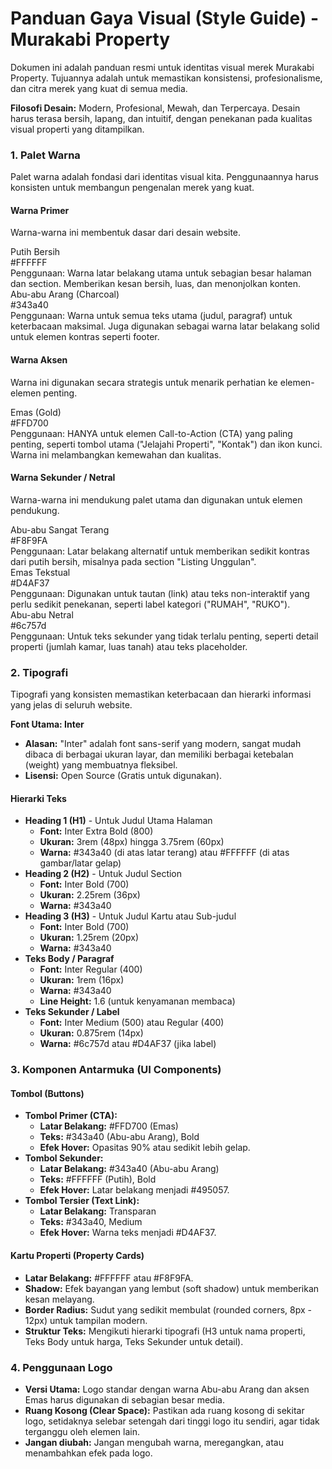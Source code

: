 # **Panduan Gaya Visual (Style Guide) \- Murakabi Property**

Dokumen ini adalah panduan resmi untuk identitas visual merek Murakabi Property. Tujuannya adalah untuk memastikan konsistensi, profesionalisme, dan citra merek yang kuat di semua media.

**Filosofi Desain:** Modern, Profesional, Mewah, dan Terpercaya. Desain harus terasa bersih, lapang, dan intuitif, dengan penekanan pada kualitas visual properti yang ditampilkan.

### **1\. Palet Warna**

Palet warna adalah fondasi dari identitas visual kita. Penggunaannya harus konsisten untuk membangun pengenalan merek yang kuat.

#### Warna Primer

Warna-warna ini membentuk dasar dari desain website.

Putih Bersih  
\#FFFFFF  
Penggunaan: Warna latar belakang utama untuk sebagian besar halaman dan section. Memberikan kesan bersih, luas, dan menonjolkan konten.  
Abu-abu Arang (Charcoal)  
\#343a40  
Penggunaan: Warna untuk semua teks utama (judul, paragraf) untuk keterbacaan maksimal. Juga digunakan sebagai warna latar belakang solid untuk elemen kontras seperti footer.

#### Warna Aksen

Warna ini digunakan secara strategis untuk menarik perhatian ke elemen-elemen penting.

Emas (Gold)  
\#FFD700  
Penggunaan: HANYA untuk elemen Call-to-Action (CTA) yang paling penting, seperti tombol utama ("Jelajahi Properti", "Kontak") dan ikon kunci. Warna ini melambangkan kemewahan dan kualitas.

#### Warna Sekunder / Netral

Warna-warna ini mendukung palet utama dan digunakan untuk elemen pendukung.

Abu-abu Sangat Terang  
\#F8F9FA  
Penggunaan: Latar belakang alternatif untuk memberikan sedikit kontras dari putih bersih, misalnya pada section "Listing Unggulan".  
Emas Tekstual  
\#D4AF37  
Penggunaan: Digunakan untuk tautan (link) atau teks non-interaktif yang perlu sedikit penekanan, seperti label kategori ("RUMAH", "RUKO").  
Abu-abu Netral  
\#6c757d  
Penggunaan: Untuk teks sekunder yang tidak terlalu penting, seperti detail properti (jumlah kamar, luas tanah) atau teks placeholder.

### **2\. Tipografi**

Tipografi yang konsisten memastikan keterbacaan dan hierarki informasi yang jelas di seluruh website.

**Font Utama: Inter**

* **Alasan:** "Inter" adalah font sans-serif yang modern, sangat mudah dibaca di berbagai ukuran layar, dan memiliki berbagai ketebalan (weight) yang membuatnya fleksibel.  
* **Lisensi:** Open Source (Gratis untuk digunakan).

#### Hierarki Teks

* **Heading 1 (H1)** \- Untuk Judul Utama Halaman  
  * **Font:** Inter Extra Bold (800)  
  * **Ukuran:** 3rem (48px) hingga 3.75rem (60px)  
  * **Warna:** \#343a40 (di atas latar terang) atau \#FFFFFF (di atas gambar/latar gelap)  
* **Heading 2 (H2)** \- Untuk Judul Section  
  * **Font:** Inter Bold (700)  
  * **Ukuran:** 2.25rem (36px)  
  * **Warna:** \#343a40  
* **Heading 3 (H3)** \- Untuk Judul Kartu atau Sub-judul  
  * **Font:** Inter Bold (700)  
  * **Ukuran:** 1.25rem (20px)  
  * **Warna:** \#343a40  
* **Teks Body / Paragraf**  
  * **Font:** Inter Regular (400)  
  * **Ukuran:** 1rem (16px)  
  * **Warna:** \#343a40  
  * **Line Height:** 1.6 (untuk kenyamanan membaca)  
* **Teks Sekunder / Label**  
  * **Font:** Inter Medium (500) atau Regular (400)  
  * **Ukuran:** 0.875rem (14px)  
  * **Warna:** \#6c757d atau \#D4AF37 (jika label)

### **3\. Komponen Antarmuka (UI Components)**

#### Tombol (Buttons)

* **Tombol Primer (CTA):**  
  * **Latar Belakang:** \#FFD700 (Emas)  
  * **Teks:** \#343a40 (Abu-abu Arang), Bold  
  * **Efek Hover:** Opasitas 90% atau sedikit lebih gelap.  
* **Tombol Sekunder:**  
  * **Latar Belakang:** \#343a40 (Abu-abu Arang)  
  * **Teks:** \#FFFFFF (Putih), Bold  
  * **Efek Hover:** Latar belakang menjadi \#495057.  
* **Tombol Tersier (Text Link):**  
  * **Latar Belakang:** Transparan  
  * **Teks:** \#343a40, Medium  
  * **Efek Hover:** Warna teks menjadi \#D4AF37.

#### Kartu Properti (Property Cards)

* **Latar Belakang:** \#FFFFFF atau \#F8F9FA.  
* **Shadow:** Efek bayangan yang lembut (soft shadow) untuk memberikan kesan melayang.  
* **Border Radius:** Sudut yang sedikit membulat (rounded corners, 8px \- 12px) untuk tampilan modern.  
* **Struktur Teks:** Mengikuti hierarki tipografi (H3 untuk nama properti, Teks Body untuk harga, Teks Sekunder untuk detail).

### **4\. Penggunaan Logo**

* **Versi Utama:** Logo standar dengan warna Abu-abu Arang dan aksen Emas harus digunakan di sebagian besar media.  
* **Ruang Kosong (Clear Space):** Pastikan ada ruang kosong di sekitar logo, setidaknya selebar setengah dari tinggi logo itu sendiri, agar tidak terganggu oleh elemen lain.  
* **Jangan diubah:** Jangan mengubah warna, meregangkan, atau menambahkan efek pada logo.